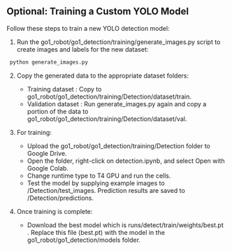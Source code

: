 ## **Optional: Training a Custom YOLO Model**

Follow these steps to train a new YOLO detection model:

1. Run the go1_robot/go1_detection/training/generate_images.py script to create images and labels for the new dataset:
```bash
 python generate_images.py
``` 

2. Copy the generated data to the appropriate dataset folders:
   - Training dataset : Copy to go1_robot/go1_detection/training/Detection/dataset/train.
   - Validation dataset : Run generate_images.py again and copy a portion of the data to go1_robot/go1_detection/training/Detection/dataset/val.

3. For training:
   - Upload the go1_robot/go1_detection/training/Detection folder to Google Drive.
   - Open the folder, right-click on detection.ipynb, and select Open with Google Colab.
   - Change runtime type to T4 GPU and run the cells.
   - Test the model by supplying example images to /Detection/test_images. Prediction results are saved to /Detection/predictions. 

4. Once training is complete:
   - Download the best model which is runs/detect/train/weights/best.pt . Replace this file (best.pt) with the model in the go1_robot/go1_detection/models folder.
